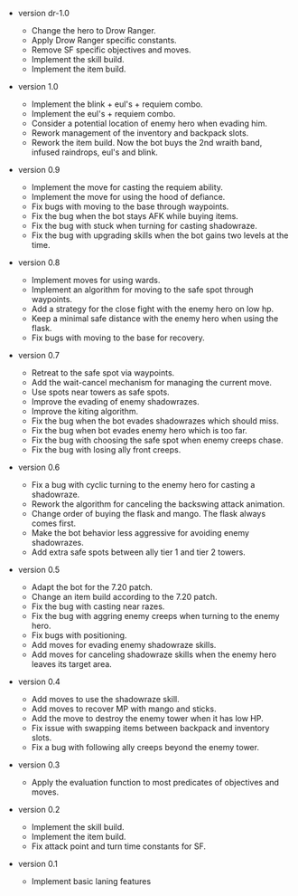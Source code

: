 * version dr-1.0
  - Change the hero to Drow Ranger.
  - Apply Drow Ranger specific constants.
  - Remove SF specific objectives and moves.
  - Implement the skill build.
  - Implement the item build.

* version 1.0
  - Implement the blink + eul's + requiem combo.
  - Implement the eul's + requiem combo.
  - Consider a potential location of enemy hero when evading him.
  - Rework management of the inventory and backpack slots.
  - Rework the item build. Now the bot buys the 2nd wraith band, infused raindrops, eul's and blink.

* version 0.9
  - Implement the move for casting the requiem ability.
  - Implement the move for using the hood of defiance.
  - Fix bugs with moving to the base through waypoints.
  - Fix the bug when the bot stays AFK while buying items.
  - Fix the bug with stuck when turning for casting shadowraze.
  - Fix the bug with upgrading skills when the bot gains two levels at the time.

* version 0.8
  - Implement moves for using wards.
  - Implement an algorithm for moving to the safe spot through waypoints.
  - Add a strategy for the close fight with the enemy hero on low hp.
  - Keep a minimal safe distance with the enemy hero when using the flask.
  - Fix bugs with moving to the base for recovery.

* version 0.7
  - Retreat to the safe spot via waypoints.
  - Add the wait-cancel mechanism for managing the current move.
  - Use spots near towers as safe spots.
  - Improve the evading of enemy shadowrazes.
  - Improve the kiting algorithm.
  - Fix the bug when the bot evades shadowrazes which should miss.
  - Fix the bug when bot evades enemy hero which is too far.
  - Fix the bug with choosing the safe spot when enemy creeps chase.
  - Fix the bug with losing ally front creeps.

* version 0.6
  - Fix a bug with cyclic turning to the enemy hero for casting a shadowraze.
  - Rework the algorithm for canceling the backswing attack animation.
  - Change order of buying the flask and mango. The flask always comes first.
  - Make the bot behavior less aggressive for avoiding enemy shadowrazes.
  - Add extra safe spots between ally tier 1 and tier 2 towers.

* version 0.5
  - Adapt the bot for the 7.20 patch.
  - Change an item build according to the 7.20 patch.
  - Fix the bug with casting near razes.
  - Fix the bug with aggring enemy creeps when turning to the enemy hero.
  - Fix bugs with positioning.
  - Add moves for evading enemy shadowraze skills.
  - Add moves for canceling shadowraze skills when the enemy hero leaves its target area.

* version 0.4
  - Add moves to use the shadowraze skill.
  - Add moves to recover MP with mango and sticks.
  - Add the move to destroy the enemy tower when it has low HP.
  - Fix issue with swapping items between backpack and inventory slots.
  - Fix a bug with following ally creeps beyond the enemy tower.

* version 0.3
  - Apply the evaluation function to most predicates of objectives and moves.

* version 0.2
  - Implement the skill build.
  - Implement the item build.
  - Fix attack point and turn time constants for SF.

* version 0.1
  - Implement basic laning features
